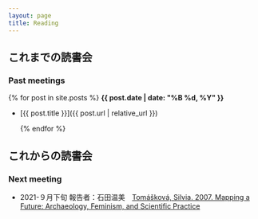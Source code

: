 ```yaml
---
layout: page
title: Reading
---
```


## これまでの読書会

### Past meetings

{% for post in site.posts %}
**{{ post.date | date: "%B %d, %Y" }}**

- [{{ post.title }}]({{ post.url | relative_url }})

  {% endfor %}

## これからの読書会

### Next meeting

- 2021-９月下旬 報告者：石田温美　[Tomášková, Silvia. 2007. Mapping a Future: Archaeology, Feminism, and Scientific Practice](https://www.google.com/url?sa=t&rct=j&q=&esrc=s&source=web&cd=&ved=2ahUKEwj62uarl9ryAhUM62EKHewBDx8QFnoECAUQAQ&url=https%3A%2F%2Farchaeology-gender-europe.org%2Fdocs%2Fsilvia.pdf&usg=AOvVaw1zRcHXFpiqBoHzpV2GG2CF)


  
